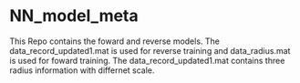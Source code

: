 # NN_model_meta
This Repo contains the foward and reverse models. The data_record_updated1.mat is used for reverse training and data_radius.mat is used for foward training.
The data_record_updated1.mat contains three radius information with differnet scale.
